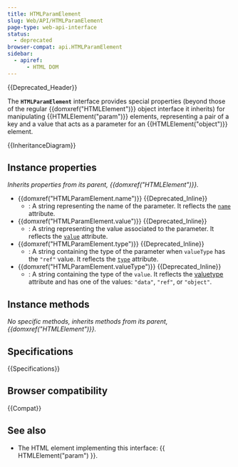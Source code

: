 ```yaml
---
title: HTMLParamElement
slug: Web/API/HTMLParamElement
page-type: web-api-interface
status:
  - deprecated
browser-compat: api.HTMLParamElement
sidebar:
  - apiref:
      - HTML DOM
---
```


{{Deprecated_Header}}

The **`HTMLParamElement`** interface provides special properties (beyond those of the regular {{domxref("HTMLElement")}} object interface it inherits) for manipulating {{HTMLElement("param")}} elements, representing a pair of a key and a value that acts as a parameter for an {{HTMLElement("object")}} element.

{{InheritanceDiagram}}

## Instance properties

_Inherits properties from its parent, {{domxref("HTMLElement")}}._

- {{domxref("HTMLParamElement.name")}} {{Deprecated_Inline}}
  - : A string representing the name of the parameter. It reflects the [`name`](/en-US/docs/Web/HTML/Reference/Elements/param#name) attribute.
- {{domxref("HTMLParamElement.value")}} {{Deprecated_Inline}}
  - : A string representing the value associated to the parameter. It reflects the [`value`](/en-US/docs/Web/HTML/Reference/Elements/param#value) attribute.
- {{domxref("HTMLParamElement.type")}} {{Deprecated_Inline}}
  - : A string containing the type of the parameter when `valueType` has the `"ref"` value. It reflects the [`type`](/en-US/docs/Web/HTML/Reference/Elements/param#type) attribute.
- {{domxref("HTMLParamElement.valueType")}} {{Deprecated_Inline}}
  - : A string containing the type of the `value`. It reflects the [valuetype](/en-US/docs/Web/HTML/Reference/Elements/param#valuetype) attribute and has one of the values: `"data"`, `"ref"`, or `"object"`.

## Instance methods

_No specific methods, inherits methods from its parent, {{domxref("HTMLElement")}}._

## Specifications

{{Specifications}}

## Browser compatibility

{{Compat}}

## See also

- The HTML element implementing this interface: {{ HTMLElement("param") }}.
